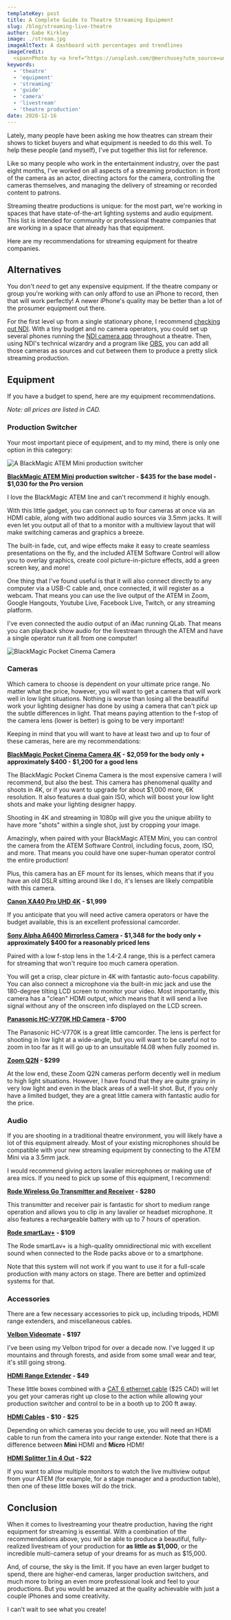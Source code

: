 ```yaml
---
templateKey: post
title: A Complete Guide to Theatre Streaming Equipment
slug: /blog/streaming-live-theatre
author: Gabe Kirkley
image: ./stream.jpg
imageAltText: A dashboard with percentages and trendlines
imageCredit:
  <span>Photo by <a href="https://unsplash.com/@merchusey?utm_source=unsplash&amp;utm_medium=referral&amp;utm_content=creditCopyText">Merch HÜSEY</a> on <a href="https://unsplash.com/s/photos/theater?utm_source=unsplash&amp;utm_medium=referral&amp;utm_content=creditCopyText">Unsplash</a></span>
keywords:
  - 'theatre'
  - 'equipment'
  - 'streaming'
  - 'guide'
  - 'camera'
  - 'livestream'
  - 'theatre production'
date: 2020-12-16
---
```


Lately, many people have been asking me how theatres can stream their
shows to ticket buyers and what equipment is needed to do this well.
To help these people (and myself), I've put together this list for reference.

Like so many people who work in the entertainment industry, over the past eight months,
I've worked on all aspects of a streaming production: in front of the camera as an actor,
directing actors for the camera, controlling the cameras themselves, and managing the delivery of
streaming or recorded content to patrons.

Streaming theatre productions is unique: for the most part, we're working in
spaces that have state-of-the-art lighting systems and audio equipment. This list is
intended for community or professional theatre companies that
are working in a space that already has that equipment.

Here are my recommendations for streaming equipment for theatre companies.

## Alternatives

You don't *need* to get any expensive equipment. If the
theatre company or group you're working with can only afford to use an iPhone to
record, then that will work perfectly! A newer iPhone's quality may be
better than a lot of the prosumer equipment out there.

For the first level up from a single stationary phone, I recommend
[checking out NDI](https://www.ndi.tv/tools/). With a tiny budget and no camera
operators, you could set up several phones running the
[NDI camera app](https://apps.apple.com/us/app/ndi-hx-camera/id1477266080?ls=1)
throughout a theatre. Then, using NDI's technical wizardry and a program like
[OBS](https://obsproject.com/), you can add all those cameras as sources and cut
between them to produce a pretty slick streaming production.

## Equipment

If you have a budget to spend, here are my equipment recommendations.

*Note: all prices are listed in CAD.*

### Production Switcher

Your most important piece of equipment, and to my mind, there is only
one option in this category:

![A BlackMagic ATEM Mini production switcher](./atem.jpg)

**[BlackMagic ATEM Mini](https://www.amazon.ca/gp/product/B086R79PBC/ref=as_li_tl?ie=UTF8&camp=15121&creative=330641&creativeASIN=B086R79PBC&linkCode=as2&tag=readingly0f-20&linkId=38b7808e7aea7dba1fcbedc7ed04fd52)
production switcher - $435 for the base model - $1,030 for the Pro version**

I love the BlackMagic ATEM line and can't recommend it highly enough.

With this little gadget, you can connect up to four cameras at once via an HDMI cable,
along with two additional audio sources via 3.5mm jacks. It will even let you output
all of that to a monitor with a multiview layout that will make switching cameras and
graphics a breeze.

The built-in fade, cut, and wipe effects make it easy to create seamless presentations
on the fly, and the included ATEM Software Control will allow you to overlay graphics,
create cool picture-in-picture effects, add a green screen key, and more!

One thing that I've found useful is that it will also connect directly to any
computer via a USB-C cable and, once connected, it will register as a webcam. That means
 you can use the live output of the ATEM in Zoom, Google Hangouts, Youtube Live,
Facebook Live, Twitch, or any streaming platform.

I've even connected the audio output of an iMac running QLab. That means you can playback
show audio for the livestream through the ATEM and have a single operator run it all from one
computer!

![BlackMagic Pocket Cinema Camera](./blackmagic.jpg)

### Cameras

Which camera to choose is dependent on your ultimate price range. No matter what the price,
however, you will want to get a camera that will work well in low light situations. Nothing
is worse than losing all the beautiful work your lighting designer has done by using a camera
that can't pick up the subtle differences in light. That means paying attention to the f-stop
of the camera lens (lower is better) is going to be very important!

Keeping in mind that you will want to have at least two and up to four of these cameras,
here are my recommendations:

**[BlackMagic Pocket Cinema Camera 4K](https://www.amazon.ca/Blackmagic-Design-Pocket-Cinema-Camera/dp/B07C5MFN1Z/ref=as_li_ss_tl?crid=2ZBCT6SZU5J3T&dchild=1&keywords=blackmagic+pocket+cinema+camera+4k&qid=1608160832&s=electronics&sprefix=blackmagic+pocket,electronics,231&sr=1-3&linkCode=ll1&tag=readingly0f-20&linkId=ba8fca99e94441b9fca22ebb3042e702&language=en_CA) - $2,059 for the body only + approximately $400 - $1,200 for a good lens**

The BlackMagic Pocket Cinema Camera is the most expensive camera I will recommend, but also the best. This camera
has phenomenal quality and shoots in 4K, or if you want to upgrade for about $1,000 more, 6K resolution. It also features a
dual gain ISO, which will boost your low light shots and make your lighting designer happy.

Shooting in 4K and streaming in 1080p will give you the unique ability
to have more "shots" within a single shot, just by cropping your image.

Amazingly, when paired with your BlackMagic ATEM Mini, you can control the camera from
the ATEM Software Control, including focus, zoom, ISO, and more. That means you could
have one super-human operator control the entire production!

Plus, this camera has an EF mount for its lenses, which means that if you have an old DSLR
sitting around like I do, it's lenses are likely compatible with this camera.

**[Canon XA40 Pro UHD 4K](https://www.amazon.ca/gp/product/B07QH3GKCL/ref=as_li_tl?ie=UTF8&camp=15121&creative=330641&creativeASIN=B07QH3GKCL&linkCode=as2&tag=readingly0f-20&linkId=87d40caa79712afa840c7346adb440aa) - $1,999**

If you anticipate that you will need active camera operators or have the budget available,
this is an excellent professional camcorder.

**[Sony Alpha A6400 Mirrorless Camera](https://www.amazon.ca/gp/product/B07MV3P7M8/ref=as_li_tl?ie=UTF8&camp=15121&creative=330641&creativeASIN=B07MV3P7M8&linkCode=as2&tag=readingly0f-20&linkId=ff29229fc9d8444e2839e063ef8a1d74) - $1,348 for the body only + approximately $400 for a reasonably priced lens**

Paired with a low f-stop lens in the 1.4-2.4 range, this is a perfect camera for streaming
that won't require too much camera operation.

You will get a crisp, clear picture in 4K with fantastic auto-focus capability. You can also
connect a microphone via the built-in mic jack and use the 180-degree tilting LCD screen
to monitor your video. Most importantly, this camera has a "clean" HDMI output, which means
that it will send a live signal without any of the onscreen info displayed on the LCD screen.

**[Panasonic HC-V770K HD Camera](https://www.amazon.ca/gp/product/B00RBG5J02/ref=as_li_tl?ie=UTF8&camp=15121&creative=330641&creativeASIN=B00RBG5J02&linkCode=as2&tag=readingly0f-20&linkId=74a1ad088bb7d2565d41c21cce2eaade) - $700**

The Panasonic HC-V770K is a great little camcorder. The lens is perfect for shooting in low light at a wide-angle,
but you will want to be careful not to zoom in too far as it will go up to an unsuitable f4.08
when fully zoomed in.

**[Zoom Q2N](https://www.amazon.ca/gp/product/B07VGZXCZ3/ref=as_li_tl?ie=UTF8&camp=15121&creative=330641&creativeASIN=B07VGZXCZ3&linkCode=as2&tag=readingly0f-20&linkId=a393a888926be2033b809aa234ff0b1c) - $299**

At the low end, these Zoom Q2N cameras perform decently well in medium to high light situations.
However, I have found that they are quite grainy in very low light and even in the black areas
of a well-lit shot. But, if you only have a limited budget, they are a great little camera with
fantastic audio for the price.

### Audio

If you are shooting in a traditional theatre environment, you will likely
have a lot of this equipment already. Most of your existing microphones should be compatible
with your new streaming equipment by connecting to the ATEM Mini via a 3.5mm jack.

I would recommend giving actors lavalier microphones or making use of area mics. If you
need to pick up some of this equipment, I recommend:

**[Rode Wireless Go Transmitter and Receiver](https://www.amazon.ca/Rode-Wireless-GO-Microphone-System/dp/B07QGGBNMN/ref=as_li_ss_tl?dchild=1&keywords=rode+lavalier&qid=1608163476&s=electronics&sr=1-3&linkCode=ll1&tag=readingly0f-20&linkId=3021a15a9dd5af3335deb9f3abc756e6&language=en_CA) - $280**

This transmitter and receiver pair is fantastic for short to medium range operation and
allows you to clip in any lavalier or headset microphone. It also features a rechargeable battery
with up to 7 hours of operation.

**[Rode smartLav+](https://www.amazon.ca/Rode-smartLav-Lavalier-Microphone-Smartphones/dp/B00EO4A7L0/ref=as_li_ss_tl?_encoding=UTF8&pd_rd_i=B00EO4A7L0&pd_rd_r=ee73f014-df38-43b9-b5e8-1aa94b8d5c2d&pd_rd_w=m3Rgz&pd_rd_wg=AsHwk&pf_rd_p=42339929-297e-4141-b7b2-fe55db70f4b7&pf_rd_r=HTFDA335B8V4ZQFK2H89&psc=1&refRID=HTFDA335B8V4ZQFK2H89&linkCode=ll1&tag=readingly0f-20&linkId=0e36eb9dcf1c053c357483efa6866398&language=en_CA) - $109**

The Rode smartLav+ is a high-quality omnidirectional mic with excellent sound when connected to
the Rode packs above or to a smartphone.

Note that this system will not work if you want to use it for a full-scale production with many actors
on stage. There are better and optimized systems for that.

### Accessories

There are a few necessary accessories to pick up, including tripods, HDMI range extenders, and miscellaneous
cables.

**[Velbon Videomate](https://www.amazon.ca/Velbon-Videomate-Aluminum-6-61lbs-Capacity/dp/B009D0ZJDQ/ref=as_li_ss_tl?dchild=1&keywords=velbon+videomate&qid=1608165230&sr=8-1&linkCode=ll1&tag=readingly0f-20&linkId=0a15e4f9e8a556aa0dc12c0de77cf161&language=en_CA) - $197**

I've been using my Velbon tripod for over a decade now. I've lugged it up mountains
and through forests, and aside from some small wear and tear, it's still going strong.

**[HDMI Range Extender](https://www.amazon.ca/dp/B06XPCHXS9/ref=as_li_ss_tl?ie=UTF8&linkCode=ll1&tag=readingly0f-20&linkId=8485200f4001c0bee70437ff553d05da&language=en_CA) - $49**

These little boxes combined with a [CAT 6 ethernet cable](https://www.amazon.ca/Ethernet-Higher-Bandwidth-Internet-Network/dp/B07HRL9CDG/ref=as_li_ss_tl?ie=UTF8&linkCode=ll1&tag=readingly0f-20&linkId=5975b97993531d8cc01a05a608008c87&language=en_CA) ($25 CAD) will let you get your cameras right up
close to the action while allowing your production switcher and control to be in a booth up to 200 ft away.

**[HDMI Cables](https://www.amazon.ca/Rankie-Cable-Supports-Ethernet-Return/dp/B01KRKO4MM/ref=as_li_ss_tl?_encoding=UTF8&pd_rd_i=B01KRKO4MM&pd_rd_r=43c5c6e4-975e-4781-af76-c09405d86847&pd_rd_w=KMaXT&pd_rd_wg=uwLPV&pf_rd_p=3885b243-7797-4c4b-b0ae-97ca9ec36283&pf_rd_r=FKK2JQXZCY3WP4AJ35WW&psc=1&refRID=FKK2JQXZCY3WP4AJ35WW&linkCode=ll1&tag=readingly0f-20&linkId=7e2d47bbcca96d9f515a32ff66ad3d4a&language=en_CA) - $10 - $25**

Depending on which cameras you decide to use, you will need an HDMI cable to run from the camera
into your range extender. Note that there is a difference between **Mini** HDMI and **Micro** HDMI!

**[HDMI Splitter 1 in 4 Out](https://www.amazon.ca/Splitter-Outputs-Support-Duplicated-Monitors/dp/B081H2BGMV/ref=as_li_ss_tl?_encoding=UTF8&pd_rd_i=B081H2BGMV&pd_rd_r=2430aca4-758d-4770-b418-4fd94a6f249a&pd_rd_w=FNvgB&pd_rd_wg=2YhwU&pf_rd_p=3885b243-7797-4c4b-b0ae-97ca9ec36283&pf_rd_r=QA78CEXNKBAWNZ17BSD9&psc=1&refRID=QA78CEXNKBAWNZ17BSD9&linkCode=ll1&tag=readingly0f-20&linkId=e27f5e11500bdb17ce8d00dde5ec1020&language=en_CA) - $22**

If you want to allow multiple monitors to watch the live multiview output from your ATEM (for example,
for a stage manager and a production table), then one of these little boxes will do the trick.

## Conclusion

When it comes to livestreaming your theatre production, having the right equipment for streaming is essential.
With a combination of the recommendations above, you will be able to produce a beautiful,
fully-realized livestream of your production for **as little as $1,000**, or the incredible
multi-camera setup of your dreams for as much as $15,000.

And, of course, the sky is the limit. If you have an even larger budget to spend, there are higher-end
cameras, larger production switchers, and much more to bring an even more professional look and feel to your
productions. But you would be amazed at the quality achievable with just a couple iPhones and
some creativity.

I can't wait to see what you create!